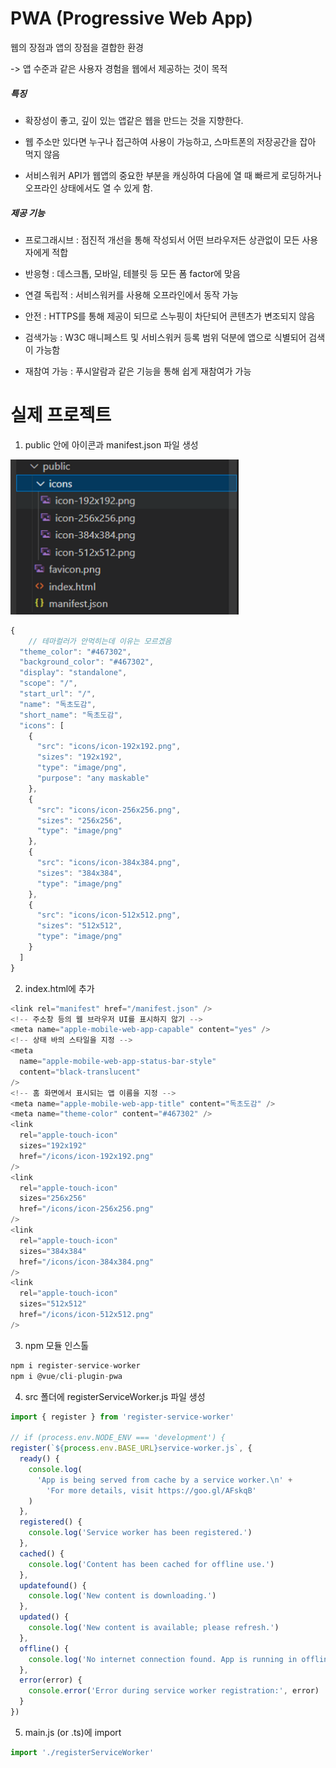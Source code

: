 # PWA (Progressive Web App)

웹의 장점과 앱의 장점을 결합한 환경

-> 앱 수준과 같은 사용자 경험을 웹에서 제공하는 것이 목적

##### 특징

- 확장성이 좋고, 깊이 있는 앱같은 웹을 만드는 것을 지향한다.

- 웹 주소만 있다면 누구나 접근하여 사용이 가능하고, 스마트폰의 저장공간을 잡아 먹지 않음

- 서비스워커 API가 웹앱의 중요한 부분을 캐싱하여 다음에 열 때 빠르게 로딩하거나 오프라인 상태에서도 열 수 있게 함.

##### 제공 기능

- 프로그래시브 : 점진적 개선을 통해 작성되서 어떤 브라우저든 상관없이 모든 사용자에게 적합

- 반응형 : 데스크톱, 모바일, 테블릿 등 모든 폼 factor에 맞음

- 연결 독립적 : 서비스워커를 사용해 오프라인에서 동작 가능

- 안전 : HTTPS를 통해 제공이 되므로 스누핑이 차단되어 콘텐츠가 변조되지 않음

- 검색가능 : W3C 매니페스트 및 서비스워커 등록 범위 덕분에 앱으로 식별되어 검색이 가능함

- 재참여 가능 : 푸시알람과 같은 기능을 통해 쉽게 재참여가 가능

# 실제 프로젝트

1. public 안에 아이콘과 manifest.json 파일 생성

![](PWA_assets/2023-02-02-12-18-32-image.png)

```javascript
{
    // 테마컬러가 안먹히는데 이유는 모르겠음
  "theme_color": "#467302",
  "background_color": "#467302",
  "display": "standalone",
  "scope": "/",
  "start_url": "/",
  "name": "독초도감",
  "short_name": "독초도감",
  "icons": [
    {
      "src": "icons/icon-192x192.png",
      "sizes": "192x192",
      "type": "image/png",
      "purpose": "any maskable"
    },
    {
      "src": "icons/icon-256x256.png",
      "sizes": "256x256",
      "type": "image/png"
    },
    {
      "src": "icons/icon-384x384.png",
      "sizes": "384x384",
      "type": "image/png"
    },
    {
      "src": "icons/icon-512x512.png",
      "sizes": "512x512",
      "type": "image/png"
    }
  ]
}
```

2. index.html에 추가

```javascript
<link rel="manifest" href="/manifest.json" />
<!-- 주소창 등의 웹 브라우저 UI를 표시하지 않기 -->
<meta name="apple-mobile-web-app-capable" content="yes" />
<!-- 상태 바의 스타일을 지정 -->
<meta
  name="apple-mobile-web-app-status-bar-style"
  content="black-translucent"
/>
<!-- 홈 화면에서 표시되는 앱 이름을 지정 -->
<meta name="apple-mobile-web-app-title" content="독초도감" />
<meta name="theme-color" content="#467302" />
<link
  rel="apple-touch-icon"
  sizes="192x192"
  href="/icons/icon-192x192.png"
/>
<link
  rel="apple-touch-icon"
  sizes="256x256"
  href="/icons/icon-256x256.png"
/>
<link
  rel="apple-touch-icon"
  sizes="384x384"
  href="/icons/icon-384x384.png"
/>
<link
  rel="apple-touch-icon"
  sizes="512x512"
  href="/icons/icon-512x512.png"
/>
```

3. npm 모듈 인스톨

```javascript
npm i register-service-worker
npm i @vue/cli-plugin-pwa
```

4. src 폴더에 registerServiceWorker.js 파일 생성

```javascript
import { register } from 'register-service-worker'

// if (process.env.NODE_ENV === 'development') {
register(`${process.env.BASE_URL}service-worker.js`, {
  ready() {
    console.log(
      'App is being served from cache by a service worker.\n' +
        'For more details, visit https://goo.gl/AFskqB'
    )
  },
  registered() {
    console.log('Service worker has been registered.')
  },
  cached() {
    console.log('Content has been cached for offline use.')
  },
  updatefound() {
    console.log('New content is downloading.')
  },
  updated() {
    console.log('New content is available; please refresh.')
  },
  offline() {
    console.log('No internet connection found. App is running in offline mode.')
  },
  error(error) {
    console.error('Error during service worker registration:', error)
  }
})
```

5. main.js (or .ts)에 import

```javascript
import './registerServiceWorker'
```
